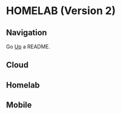 # HOMELAB (Version 2)

## Navigation

Go [Up][up] a README.

[up]: README.md

## Cloud

## Homelab

## Mobile
